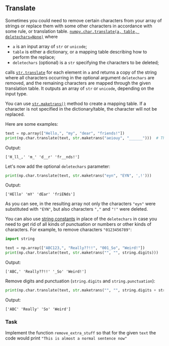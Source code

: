 ## Translate

Sometimes you could need to remove certain characters from your array of strings or replace them with 
some other characters in accordance with some rule, or translation table.
[`numpy.char.translate(a, table, deletechars=None)`](https://numpy.org/doc/stable/reference/generated/numpy.char.translate.html) 
where 
- `a` is an input array of `str` or `unicode`; 
- `table` is either a dictionary, or a mapping table describing how to perform the replace;
- `deletechars` (optional) is a `str` specifying the characters to be deleted;

calls [`str.translate`](https://docs.python.org/dev/library/stdtypes.html#str.translate) for each element in `a` and
returns a copy of the string where all characters occurring in the optional argument `deletechars` 
are removed, and the remaining characters are mapped through the given translation table.
It outputs an array of `str` or `unicode`, depending on the input type.

You can use [`str.maketrans()`](https://docs.python.org/dev/library/stdtypes.html#str.maketrans) method to create a mapping table.
If a character is not specified in the dictionary/table, the character will not be replaced.

Here are some examples:

```python
text = np.array(["Hello,", "my", "dear", "friends!"])
print(np.char.translate(text, str.maketrans("aeiouy", "______")))  # The first two maketrans arguments must have equal length.
```
Output:
```text
['H_ll_,' 'm_' 'd__r' 'fr__nds!']
```
Let's now add the optional `deletechars` parameter:
```python
print(np.char.translate(text, str.maketrans("eyn", "EYN", ',!')))
```
Output:
```text
['HEllo' 'mY' 'dEar' 'friENds']
```
As you can see, in the resulting array not only the characters `"eyn"` were substituted with `"EYN"`, but 
also characters `","` and `"!"` were deleted.

You can also use [string constants](https://docs.python.org/dev/library/string.html?highlight=string%20punctuation#string-constants) in place of the `deletechars` in case you need to get rid of
all kinds of punctuation or numbers or other kinds of characters. For example, to remove
characters `"0123456789"`:

```python
import string

text = np.array(["ABC123,", "Really??!!", "001_So", "Weird!"])
print(np.char.translate(text, str.maketrans("", "", string.digits)))
```
Output:
```text
['ABC,' 'Really??!!' '_So' 'Weird!']
```
Remove digits and punctuation (`string.digits` and `string.punctuation`):
```python
print(np.char.translate(text, str.maketrans("", "", string.digits + string.punctuation)))
```
Output:
```text
['ABC' 'Really' 'So' 'Weird']
```

### Task

Implement the function `remove_extra_stuff` so that for the given `text` the code
would print `"This is almost a normal sentence now"`